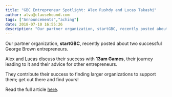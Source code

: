 ```yaml
---
title: "GBC Entrepreneur Spotlight: Alex Rushdy and Lucas Takashi"
author: alva@clausehound.com
tags: ["Announcements","aching"]
date: 2018-07-10 16:55:26
description: "Our partner organization, startGBC, recently posted about two successful George Brown entrepreneurs."
---
```




Our partner organization, **startGBC**, recently posted about two successful George Brown entrepreneurs.

Alex and Lucas discuss their success with **13am Games**, their journey leading to it and their advice for other entrepreneurs.

They contribute their success to finding larger organizations to support them; get out there and find yours!

Read the full article [here](http://startgbc.com/gbc-entrepreneur-spotlight-alex-rushdy-and-lucas-takashi/).
